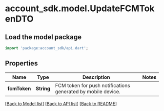 # account_sdk.model.UpdateFCMTokenDTO

## Load the model package
```dart
import 'package:account_sdk/api.dart';
```

## Properties
Name | Type | Description | Notes
------------ | ------------- | ------------- | -------------
**fcmToken** | **String** | FCM token for push notifications generated by mobile device. | 

[[Back to Model list]](../README.md#documentation-for-models) [[Back to API list]](../README.md#documentation-for-api-endpoints) [[Back to README]](../README.md)


